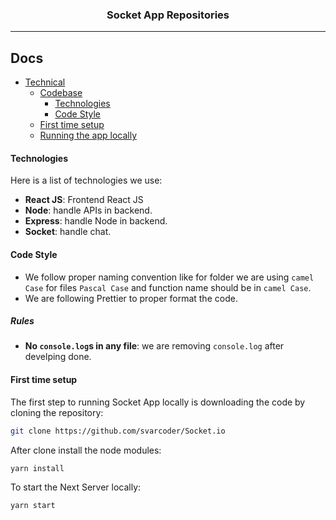 <div align="center" style="margin-top:20px">

### Socket App Repositories

</div>
<hr>

## Docs

- [Technical](#contributing)
  - [Codebase](#codebase)
    - [Technologies](#technologies)
    - [Code Style](#code-style)
  - [First time setup](#first-time-setup)
  - [Running the app locally](#running-the-app-locally)

#### Technologies

Here is a list of technologies we use:

- **React JS**: Frontend React JS
- **Node**: handle APIs in backend.
- **Express**: handle Node in backend.
- **Socket**: handle chat.


#### Code Style

- We follow proper naming convention like for folder we are using `camel Case` for files `Pascal Case` and function name should be in `camel Case`.
- We are following Prettier to proper format the code.

##### Rules

- **No `console.log`s in any file**: we are removing `console.log` after develping done.

#### First time setup

The first step to running Socket App locally is downloading the code by cloning the repository:

```sh
git clone https://github.com/svarcoder/Socket.io
```

After clone install the node modules:

```sh
yarn install
```

To start the Next Server locally:

```sh
yarn start
```

